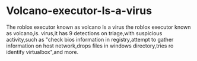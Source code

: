 # Volcano-executor-Is-a-virus
The roblox executor known as volcano Is a virus 
the roblox executor known as volcano,is. virus,it has 9 detections on triage,with suspicious activity,such as "check bios information in registry,attempt to gather information on host network,drops files in windows directory,tries ro identify virtualbox",and more.
